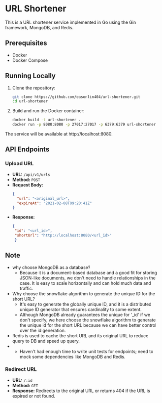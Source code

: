 # URL Shortener

This is a URL shortener service implemented in Go using the Gin framework, MongoDB, and Redis.

## Prerequisites

- Docker
- Docker Compose

## Running Locally

1. Clone the repository:

   ```sh
   git clone https://github.com/easonlin404/url-shortener.git
   cd url-shortener
    ```
2. Build and run the Docker container:  
    ```sh
    docker build -t url-shortener .
    docker run -p 8080:8080 -p 27017:27017 -p 6379:6379 url-shortener
    ```

The service will be available at http://localhost:8080.   

## API Endpoints

### Upload URL
- **URL:** `/api/v1/urls`
- **Method:** `POST`
- **Request Body:**
  ```json
  {
    "url": "<original_url>",
    "expireAt": "2021-02-08T09:20:41Z"
  }
   ```
- **Response:**
  ```json
  {
   "id": "<url_id>",
   "shortUrl": "http://localhost:8080/<url_id>"
   }
  ```


## Note
- why choose MongoDB as a database?
    - Because it is a document-based database and a good fit for storing JSON-like documents, we don't need to handle relationships in the case. It is easy to scale horizontally and can hold much data and traffic.
- Why choose the snowflake algorithm to generate the unique ID for the short URL?
  - It's easy to generate the globally unique ID, and it is a distributed unique ID generator that ensures cardinality to some extent.
  - Although MongoDB already guarantees the unique for '_id' if we don't specify, we here choose the snowflake algorithm to generate the unique id for the short URL because we can have better control over the id generation.
- Redis is used to cache the short URL and its original URL to reduce query to DB and speed up query.
- - Haven't had enough time to write unit tests for endpoints; need to mock some dependencies like MongoDB and Redis.




### Redirect URL
- **URL:** `/:id`
- **Method:** `GET`
- **Response:** Redirects to the original URL or returns 404 if the URL is expired or not found.
